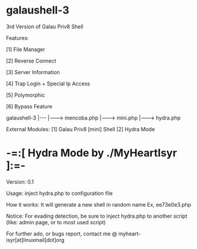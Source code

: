 # galaushell-3
3rd Version of Galau Priv8 Shell

Features:

[1] File Manager

[2] Reverse Connect

[3] Server Information

[4] Trap Login + Special Ip Access

[5] Polymorphic

[6] Bypass Feature

galaushell-3
	|---
		|---> mencoba.php
		|---> mini.php
		|---> hydra.php

External Modules:
[1] Galau Priv8 [mini] Shell
[2] Hydra Mode

# -=:[ Hydra Mode by ./MyHeartIsyr ]:=-
Version: 0.1

Usage: inject hydra.php to configuration file

How it works: 
It will generate a new shell in random name
Ex, ee73e0e3.php

Notice: For evading detection, be sure to inject hydra.php to another script (like: admin page, or to most used script)

For further ado, or bugs report, contact me @ myheart-isyr[at]linuxmail[dot]org

